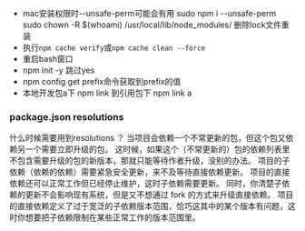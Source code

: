 + mac安装权限时--unsafe-perm可能会有用 sudo npm i --unsafe-perm  sudo chown -R $(whoami) /usr/local/lib/node_modules/  删除lock文件重装
+ 执行`npm cache verify`或`npm cache clean --force`
+ 重启bash窗口
+ npm init -y 跳过yes
+ npm config get prefix命令获取到prefix的值
+ 本地开发包a下 npm link 到引用包下 npm link a

### package.json resolutions
什么时候需要用到resolutions ？
当项目会依赖一个不常更新的包，但这个包又依赖另一个需要立即升级的包。 这时候，如果这个（不常更新的）包的依赖列表里不包含需要升级的包的新版本，那就只能等待作者升级，没别的办法。
项目的子依赖（依赖的依赖）需要紧急安全更新，来不及等待直接依赖更新。
项目的直接依赖还可以正常工作但已经停止维护，这时子依赖需要更新。 同时，你清楚子依赖的更新不会影响现有系统，但是又不想通过 fork 的方式来升级直接依赖。
项目的直接依赖定义了过于宽泛的子依赖版本范围，恰巧这其中的某个版本有问题，这时你想要把子依赖限制在某些正常工作的版本范围里。